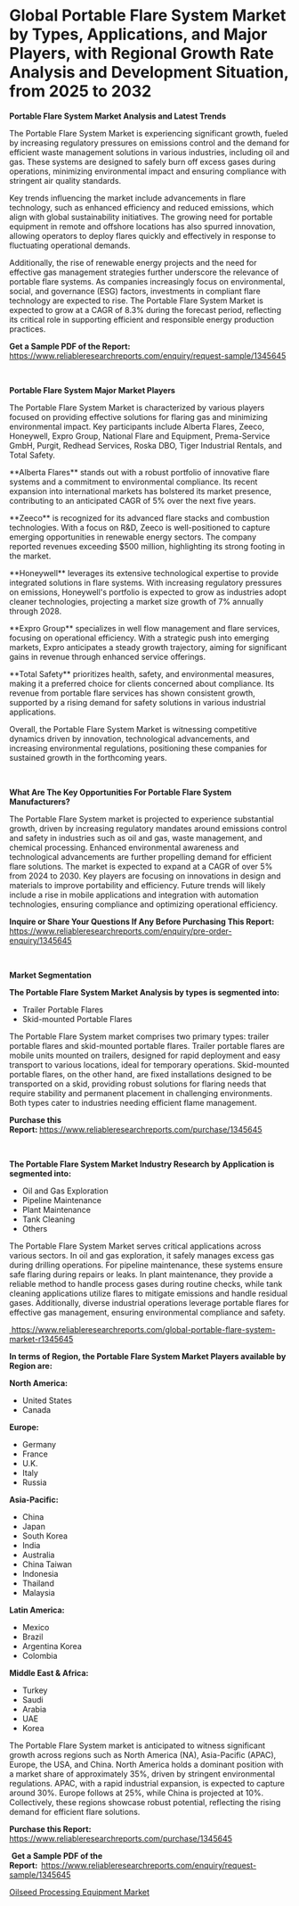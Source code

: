 <p><h1>Global Portable Flare System Market by Types, Applications, and Major Players, with Regional Growth Rate Analysis and Development Situation, from 2025 to 2032</h1></p><p><strong>Portable Flare System Market Analysis and Latest Trends</strong></p>
<p><p>The Portable Flare System Market is experiencing significant growth, fueled by increasing regulatory pressures on emissions control and the demand for efficient waste management solutions in various industries, including oil and gas. These systems are designed to safely burn off excess gases during operations, minimizing environmental impact and ensuring compliance with stringent air quality standards.</p><p>Key trends influencing the market include advancements in flare technology, such as enhanced efficiency and reduced emissions, which align with global sustainability initiatives. The growing need for portable equipment in remote and offshore locations has also spurred innovation, allowing operators to deploy flares quickly and effectively in response to fluctuating operational demands. </p><p>Additionally, the rise of renewable energy projects and the need for effective gas management strategies further underscore the relevance of portable flare systems. As companies increasingly focus on environmental, social, and governance (ESG) factors, investments in compliant flare technology are expected to rise. The Portable Flare System Market is expected to grow at a CAGR of 8.3% during the forecast period, reflecting its critical role in supporting efficient and responsible energy production practices.</p></p>
<p><strong>Get a Sample PDF of the Report:&nbsp;</strong> <a href="https://www.reliableresearchreports.com/enquiry/request-sample/1345645?utm_campaign=2208&utm_medium=2&utm_source=Github&utm_content=ia&utm_term=09042025&utm_id=portable-flare-system">https://www.reliableresearchreports.com/enquiry/request-sample/1345645</a></p>
<p>&nbsp;</p>
<p><strong>Portable Flare System Major Market Players</strong></p>
<p><p>The Portable Flare System Market is characterized by various players focused on providing effective solutions for flaring gas and minimizing environmental impact. Key participants include Alberta Flares, Zeeco, Honeywell, Expro Group, National Flare and Equipment, Prema-Service GmbH, Purgit, Redhead Services, Roska DBO, Tiger Industrial Rentals, and Total Safety.</p><p>**Alberta Flares** stands out with a robust portfolio of innovative flare systems and a commitment to environmental compliance. Its recent expansion into international markets has bolstered its market presence, contributing to an anticipated CAGR of 5% over the next five years.</p><p>**Zeeco** is recognized for its advanced flare stacks and combustion technologies. With a focus on R&D, Zeeco is well-positioned to capture emerging opportunities in renewable energy sectors. The company reported revenues exceeding $500 million, highlighting its strong footing in the market.</p><p>**Honeywell** leverages its extensive technological expertise to provide integrated solutions in flare systems. With increasing regulatory pressures on emissions, Honeywell's portfolio is expected to grow as industries adopt cleaner technologies, projecting a market size growth of 7% annually through 2028.</p><p>**Expro Group** specializes in well flow management and flare services, focusing on operational efficiency. With a strategic push into emerging markets, Expro anticipates a steady growth trajectory, aiming for significant gains in revenue through enhanced service offerings.</p><p>**Total Safety** prioritizes health, safety, and environmental measures, making it a preferred choice for clients concerned about compliance. Its revenue from portable flare services has shown consistent growth, supported by a rising demand for safety solutions in various industrial applications.</p><p>Overall, the Portable Flare System Market is witnessing competitive dynamics driven by innovation, technological advancements, and increasing environmental regulations, positioning these companies for sustained growth in the forthcoming years.</p></p>
<p>&nbsp;</p>
<p><strong>What Are The Key Opportunities For Portable Flare System Manufacturers?</strong></p>
<p><p>The Portable Flare System market is projected to experience substantial growth, driven by increasing regulatory mandates around emissions control and safety in industries such as oil and gas, waste management, and chemical processing. Enhanced environmental awareness and technological advancements are further propelling demand for efficient flare solutions. The market is expected to expand at a CAGR of over 5% from 2024 to 2030. Key players are focusing on innovations in design and materials to improve portability and efficiency. Future trends will likely include a rise in mobile applications and integration with automation technologies, ensuring compliance and optimizing operational efficiency.</p></p>
<p><strong>Inquire or Share Your Questions If Any Before Purchasing This Report:</strong> <a href="https://www.reliableresearchreports.com/enquiry/pre-order-enquiry/1345645?utm_campaign=2208&utm_medium=2&utm_source=Github&utm_content=ia&utm_term=09042025&utm_id=portable-flare-system">https://www.reliableresearchreports.com/enquiry/pre-order-enquiry/1345645</a></p>
<p>&nbsp;</p>
<p><strong>Market Segmentation</strong></p>
<p><strong>The Portable Flare System Market Analysis by types is segmented into:</strong></p>
<p><ul><li>Trailer Portable Flares</li><li>Skid-mounted Portable Flares</li></ul></p>
<p><p>The Portable Flare System market comprises two primary types: trailer portable flares and skid-mounted portable flares. Trailer portable flares are mobile units mounted on trailers, designed for rapid deployment and easy transport to various locations, ideal for temporary operations. Skid-mounted portable flares, on the other hand, are fixed installations designed to be transported on a skid, providing robust solutions for flaring needs that require stability and permanent placement in challenging environments. Both types cater to industries needing efficient flame management.</p></p>
<p><strong>Purchase this Report:&nbsp;</strong><a href="https://www.reliableresearchreports.com/purchase/1345645?utm_campaign=2208&utm_medium=2&utm_source=Github&utm_content=ia&utm_term=09042025&utm_id=portable-flare-system">https://www.reliableresearchreports.com/purchase/1345645</a></p>
<p>&nbsp;</p>
<p><strong>The Portable Flare System Market Industry Research by Application is segmented into:</strong></p>
<p><ul><li>Oil and Gas Exploration</li><li>Pipeline Maintenance</li><li>Plant Maintenance</li><li>Tank Cleaning</li><li>Others</li></ul></p>
<p><p>The Portable Flare System Market serves critical applications across various sectors. In oil and gas exploration, it safely manages excess gas during drilling operations. For pipeline maintenance, these systems ensure safe flaring during repairs or leaks. In plant maintenance, they provide a reliable method to handle process gases during routine checks, while tank cleaning applications utilize flares to mitigate emissions and handle residual gases. Additionally, diverse industrial operations leverage portable flares for effective gas management, ensuring environmental compliance and safety.</p></p>
<p><a href="https://www.reliableresearchreports.com/global-portable-flare-system-market-r1345645?utm_campaign=2208&utm_medium=2&utm_source=Github&utm_content=ia&utm_term=09042025&utm_id=portable-flare-system">&nbsp;https://www.reliableresearchreports.com/global-portable-flare-system-market-r1345645</a></p>
<p><strong>In terms of Region, the Portable Flare System Market Players available by Region are:</strong></p>
<p>
    <p> <strong> North America: </strong>
        <ul>
            <li>United States</li>
            <li>Canada</li>
        </ul>
        </p> 
    <p> <strong> Europe: </strong>
        <ul>
            <li>Germany</li>
            <li>France</li>
            <li>U.K.</li>
            <li>Italy</li>
            <li>Russia</li>
        </ul>
        </p> 
    <p> <strong> Asia-Pacific: </strong>
        <ul>
            <li>China</li>
            <li>Japan</li>
            <li>South Korea</li>
            <li>India</li>
            <li>Australia</li>
            <li>China Taiwan</li>
            <li>Indonesia</li>
            <li>Thailand</li>
            <li>Malaysia</li>
        </ul>
        </p> 
    <p> <strong> Latin America: </strong>
        <ul>
            <li>Mexico</li>
            <li>Brazil</li>
            <li>Argentina Korea</li>
            <li>Colombia</li>
        </ul>
        </p> 
    <p> <strong> Middle East & Africa: </strong>
        <ul>
            <li>Turkey</li>
            <li>Saudi</li>
            <li>Arabia</li>
            <li>UAE</li>
            <li>Korea</li>
        </ul>
    </p>
    </p>
<p><p>The Portable Flare System market is anticipated to witness significant growth across regions such as North America (NA), Asia-Pacific (APAC), Europe, the USA, and China. North America holds a dominant position with a market share of approximately 35%, driven by stringent environmental regulations. APAC, with a rapid industrial expansion, is expected to capture around 30%. Europe follows at 25%, while China is projected at 10%. Collectively, these regions showcase robust potential, reflecting the rising demand for efficient flare solutions.</p></p>
<p><strong>Purchase this Report: </strong><a href="https://www.reliableresearchreports.com/purchase/1345645?utm_campaign=2208&utm_medium=2&utm_source=Github&utm_content=ia&utm_term=09042025&utm_id=portable-flare-system">https://www.reliableresearchreports.com/purchase/1345645</a></p>
<p>&nbsp;<strong>Get a Sample PDF of the Report:&nbsp;&nbsp;</strong><a href="https://www.reliableresearchreports.com/enquiry/request-sample/1345645?utm_campaign=2208&utm_medium=2&utm_source=Github&utm_content=ia&utm_term=09042025&utm_id=portable-flare-system">https://www.reliableresearchreports.com/enquiry/request-sample/1345645</a></p>
<p><strong></strong></p>
<p><p><a href="https://github.com/nathandecarvalho/Market-Research-Report-List-6/blob/main/oilseed-processing-equipment-market.md?utm_campaign=2208&utm_medium=2&utm_source=Github&utm_content=ia&utm_term=09042025&utm_id=portable-flare-system">Oilseed Processing Equipment Market</a></p></p>